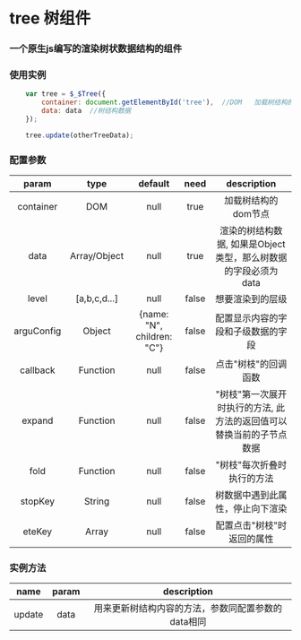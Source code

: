 # tree 树组件
### 一个原生js编写的渲染树状数据结构的组件

### 使用实例
```javascript
	var tree = $_$Tree({
		container: document.getElementById('tree'),  //DOM   加载树结构的dom节点
		data: data  //树结构数据
	});

	tree.update(otherTreeData);
``` 
### 配置参数
| param        | type          |  default                   |   need   | description                                                  |
|  :----:      |  :----:       |  :----:                    |  :----:  |  :----:                                                      | 
| container    | DOM           |   null                     |   true   | 加载树结构的dom节点                                            |
| data         | Array/Object  |   null                     |   true   | 渲染的树结构数据, 如果是Object类型，那么树数据的字段必须为data     |           |
| level        | [a,b,c,d...]  |   null                     |   false  | 想要渲染到的层级                                               |
| arguConfig   | Object        | {name: "N", children: "C"} |   false  | 配置显示内容的字段和子级数据的字段                               | 
| callback     | Function      |   null                     |   false  | 点击"树枝"的回调函数                                           |
| expand       | Function      |   null                     |   false  | "树枝"第一次展开时执行的方法, 此方法的返回值可以替换当前的子节点数据 |
| fold         | Function      |   null                     |   false  | "树枝"每次折叠时执行的方法                                      |
| stopKey      | String        |   null                     |   false  | 树数据中遇到此属性，停止向下渲染                                 |
| eteKey       | Array         |   null                     |   false  | 配置点击"树枝"时返回的属性                                      |

### 实例方法

| name   |  param  | description                                                  |
| :----: |  :----: |  :----:                                                      |
| update |  data   | 用来更新树结构内容的方法，参数同配置参数的data相同     |